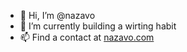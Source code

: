 - 👋 Hi, I’m @nazavo
- 🌱 I’m currently building a wirting habit
- 📫 Find a contact at [nazavo.com](https://nazavo.com)
